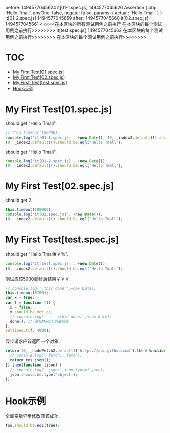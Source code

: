  before: 1494577045624
it[01-1.spec.js] 1494577045626 Assertion {
  obj: 'Hello Tmall',
  anyOne: false,
  negate: false,
  params: { actual: 'Hello Tmall' } }
it[01-2.spec.js] 1494577045659
 after: 1494577045660
it[02.spec.js] 1494577045661
<<<<<在本区块的所有测试用例之前执行
在本区块的每个测试用例之前执行>>>>>>>>
it[test.spec.js] 1494577045662
在本区块的每个测试用例之前执行>>>>>>>>
在本区块的每个测试用例之前执行>>>>>>>>
# TOC
   - [My First Test[01.spec.js]](#my-first-test01specjs)
   - [My First Test[02.spec.js]](#my-first-test02specjs)
   - [My First Test[test.spec.js]](#my-first-testtestspecjs)
   - [Hook示例](#hook)
<a name=""></a>
 
<a name="my-first-test01specjs"></a>
# My First Test[01.spec.js]
should get "Hello Tmall".

```js
// this.timeout(100000);
console.log('it[01-1.spec.js]', +new Date(), (0, _index2.default)().should);
(0, _index2.default)().should.be.eql('Hello Tmall');
```

should get "Hello Tmall".

```js
console.log('it[01-2.spec.js]', +new Date());
(0, _index2.default)().should.be.eql('Hello Tmall');
```

<a name="my-first-test02specjs"></a>
# My First Test[02.spec.js]
should get 2.

```js
this.timeout(100000);
console.log('it[02.spec.js]', +new Date());
(0, _index2.default)().should.be.eql('Hello Tmall');
```

<a name="my-first-testtestspecjs"></a>
# My First Test[test.spec.js]
should get "Hello Tmall#￥%".

```js
console.log('it[test.spec.js]', +new Date());
(0, _index2.default)().should.be.eql('Hello Tmall');
```

测试应该5000毫秒后结束￥￥￥.

```js
// console.log(' this done:',+new Date);
this.timeout(6700);
var x = true;
var f = function f() {
  x = false;
  x.should.be.not.ok;
  // console.log('----->this done:',+new Date);
  done(); // 通知Mocha测试结束
};
setTimeout(f, 4000);
```

异步请求应该返回一个对象.

```js
return (0, _nodeFetch2.default)('https://api.github.com').then(function (res) {
  // console.log(' fetch:',fetch);
  return res.json();
}).then(function (json) {
  // console.log(' json:',json,typeof json);
  json.should.be.type('object');
});
```

<a name="hook"></a>
# Hook示例
全局变量异步修改应该成功.

```js
foo.should.be.eql(true);
```

